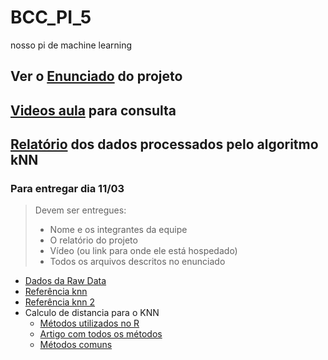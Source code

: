 # BCC_PI_5
nosso pi de machine learning

## Ver o [Enunciado](https://docs.google.com/document/d/1KMhviI2vlMpBUwwVYIJ7xQVnJfs1S8F1BxdusB5R8Zw/edit#heading=h.3zuzercjv3zu) do projeto

## [Videos aula](https://www.youtube.com/playlist?list=PLbbFJ2MmYjeOcPXXvZkRj-ouaIboUX2mH) para consulta

## [Relatório](https://docs.google.com/document/d/105m8H7JdKH5iDZQW9n43j-WAvwfn_TA_WCCC6BRGKac/edit?usp=sharing) dos dados processados pelo algoritmo kNN

### Para entregar dia 11/03
> Devem ser entregues:
>
> - Nome e os integrantes da equipe
> - O relatório do projeto
> - Vídeo (ou link para onde ele está hospedado)
> - Todos os arquivos descritos no enunciado

- [Dados da Raw Data](https://github.com/femoreti/BCC_PI_5/blob/master/Normalizer/Normalizer/Raw%20Data/README.md)
- [Referência knn](https://machinelearningmastery.com/tutorial-to-implement-k-nearest-neighbors-in-python-from-scratch/)
- [Referência knn 2](http://dataaspirant.com/2016/12/27/k-nearest-neighbor-algorithm-implementaion-python-scratch/)
- Calculo de distancia para o KNN
  - [Métodos utilizados no R](https://www.rdocumentation.org/packages/stats/versions/3.4.3/topics/dist)
  - [Artigo com todos os métodos](https://pdfs.semanticscholar.org/5b73/53faf5b8b46d4aedd3976b88b9ff0b27c8eb.pdf)
  - [Métodos comuns](https://www.ncbi.nlm.nih.gov/pmc/articles/PMC4978658/)
